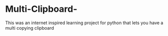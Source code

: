 # Multi-Clipboard-
This was an internet inspired learning project for python that lets you have a multi copying clipboard
